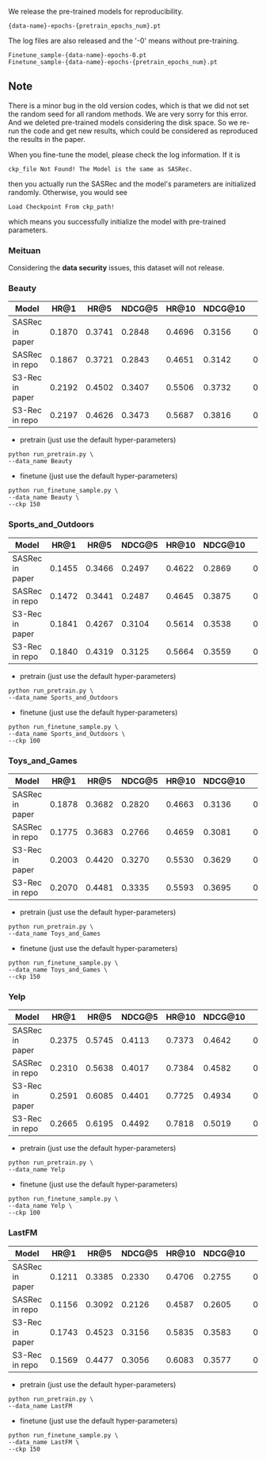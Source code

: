 We release the pre-trained models for reproducibility.
```
{data-name}-epochs-{pretrain_epochs_num}.pt
```
The log files are also released and the '-0' means without pre-training.
```
Finetune_sample-{data-name}-epochs-0.pt
Finetune_sample-{data-name}-epochs-{pretrain_epochs_num}.pt
```
## Note

There is a minor bug in the old version codes, which is that we did not set the random seed for all random methods.
 We are very sorry for this error. 
And we deleted pre-trained models considering the disk space. So we re-run the code and get new results, which could be
considered as reproduced the results in the paper.

When you fine-tune the model, please check the log information. If it is
```
ckp_file Not Found! The Model is the same as SASRec.
```
then you actually run the SASRec and the model's parameters are initialized randomly. Otherwise, you would see
```
Load Checkpoint From ckp_path!
```
which means you successfully initialize the model with pre-trained parameters.

### Meituan

Considering the **data security** issues, this dataset will not release.

### Beauty

| Model           | HR@1 | HR@5 | NDCG@5 | HR@10 | NDCG@10 | MRR  |
|-----------------|------|------|--------|-------|---------|------|
| SASRec in paper |0.1870|0.3741|0.2848  |0.4696 |0.3156   |0.2852|
| SASRec in repo  |0.1867|0.3721|0.2843  |0.4651 |0.3142   |0.2850|
| S3-Rec in paper |0.2192|0.4502|0.3407  |0.5506 |0.3732   |0.3340|
| S3-Rec in repo  |0.2197|0.4626|0.3473  |0.5687 |0.3816   |0.3390|

+ pretrain (just use the default hyper-parameters)
```shell script
python run_pretrain.py \
--data_name Beauty
```

+ finetune (just use the default hyper-parameters)
```shell script
python run_finetune_sample.py \
--data_name Beauty \
--ckp 150
```

### Sports_and_Outdoors

| Model           | HR@1 | HR@5 | NDCG@5 | HR@10 | NDCG@10 | MRR  |
|-----------------|------|------|--------|-------|---------|------|
| SASRec in paper |0.1455|0.3466|0.2497  |0.4622 |0.2869   |0.2520|
| SASRec in repo  |0.1472|0.3441|0.2487  |0.4645 |0.3875   |0.2524|
| S3-Rec in paper |0.1841|0.4267|0.3104  |0.5614 |0.3538   |0.3071|
| S3-Rec in repo  |0.1840|0.4319|0.3125  |0.5664 |0.3559   |0.3084|

+ pretrain (just use the default hyper-parameters)
```shell script
python run_pretrain.py \
--data_name Sports_and_Outdoors
```

+ finetune (just use the default hyper-parameters)
```shell script
python run_finetune_sample.py \
--data_name Sports_and_Outdoors \
--ckp 100
```

### Toys_and_Games

| Model           | HR@1 | HR@5 | NDCG@5 | HR@10 | NDCG@10 | MRR  |
|-----------------|------|------|--------|-------|---------|------|
| SASRec in paper |0.1878|0.3682|0.2820  |0.4663 |0.3136   |0.2842|
| SASRec in repo  |0.1775|0.3683|0.2766  |0.4659 |0.3081   |0.2770|
| S3-Rec in paper |0.2003|0.4420|0.3270  |0.5530 |0.3629   |0.3202|
| S3-Rec in repo  |0.2070|0.4481|0.3335  |0.5593 |0.3695   |0.3268|

+ pretrain (just use the default hyper-parameters)
```shell script
python run_pretrain.py \
--data_name Toys_and_Games
```

+ finetune (just use the default hyper-parameters)
```shell script
python run_finetune_sample.py \
--data_name Toys_and_Games \
--ckp 150
```

### Yelp

| Model           | HR@1 | HR@5 | NDCG@5 | HR@10 | NDCG@10 | MRR  |
|-----------------|------|------|--------|-------|---------|------|
| SASRec in paper |0.2375|0.5745|0.4113  |0.7373 |0.4642   |0.3927|
| SASRec in repo  |0.2310|0.5638|0.4017  |0.7384 |0.4582   |0.3856|
| S3-Rec in paper |0.2591|0.6085|0.4401  |0.7725 |0.4934   |0.4190|
| S3-Rec in repo  |0.2665|0.6195|0.4492  |0.7818 |0.5019   |0.4270|

+ pretrain (just use the default hyper-parameters)
```shell script
python run_pretrain.py \
--data_name Yelp
```

+ finetune (just use the default hyper-parameters)
```shell script
python run_finetune_sample.py \
--data_name Yelp \
--ckp 100
```

### LastFM

| Model           | HR@1 | HR@5 | NDCG@5 | HR@10 | NDCG@10 | MRR  |
|-----------------|------|------|--------|-------|---------|------|
| SASRec in paper |0.1211|0.3385|0.2330  |0.4706 |0.2755   |0.2364|
| SASRec in repo  |0.1156|0.3092|0.2126  |0.4587 |0.2605   |0.2209|
| S3-Rec in paper |0.1743|0.4523|0.3156  |0.5835 |0.3583   |0.3072|
| S3-Rec in repo  |0.1569|0.4477|0.3056  |0.6083 |0.3577   |0.2981|

+ pretrain (just use the default hyper-parameters)
```shell script
python run_pretrain.py \
--data_name LastFM
```

+ finetune (just use the default hyper-parameters)
```shell script
python run_finetune_sample.py \
--data_name LastFM \
--ckp 150
```

